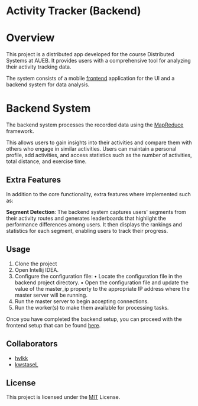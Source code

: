 
# Activity Tracker (Backend)

# Overview

This project is a distributed app developed for the course Distributed Systems at AUEB. It provides users with a comprehensive tool for analyzing their activity tracking data. 

The system consists of a mobile [frontend](https://github.com/kwstaseL/Activity-Tracker) application for the UI and a backend system for data analysis.

# Backend System

The backend system processes the recorded data using the [MapReduce](https://en.wikipedia.org/wiki/MapReduce) framework. 

This allows users to gain insights into their activities and compare them with others who engage in similar activities. Users can maintain a personal profile, add activities, and access statistics such as the number of activities, total distance, and exercise time.


## Extra Features

In addition to the core functionality, extra features where implemented such as:

**Segment Detection**: The backend system captures users' segments from their activity routes and generates leaderboards that highlight the performance differences among users. 
It then displays the rankings and statistics for each segment, enabling users to track their progress.

## Usage

1. Clone the project
2. Open Intellij IDEA.
3. Configure the configuration file:
    • Locate the configuration file in the backend project directory.
    • Open the configuration file and update the value of the master_ip property to the appropriate IP address where the master             server will be running.
4. Run the master server to begin accepting connections.
5. Run the worker(s) to make them available for processing tasks.

Once you have completed the backend setup, you can proceed with the frontend setup that can be found [here](https://github.com/kwstaseL/Activity-Tracker).

## Collaborators

- [hvlkk](https://www.github.com/hvlkk)
- [kwstaseL](https://www.github.com/kwstaseL)




## License
This project is licensed under the [MIT](https://choosealicense.com/licenses/mit/) License.



